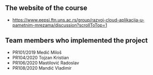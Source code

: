 ## The website of the course
  * https://www.eepsi.ftn.uns.ac.rs/group/razvoj-cloud-aplikacija-u-pametnim-mrezama/discussion?scrollToTop=1

## Team members who implemented the project
  * PR101/2019 Medić Miloš
  * PR104/2020 Tojzan Kristian
  * PR106/2020 Mastilović Radoslav
  * PR108/2020 Mandić Vladimir